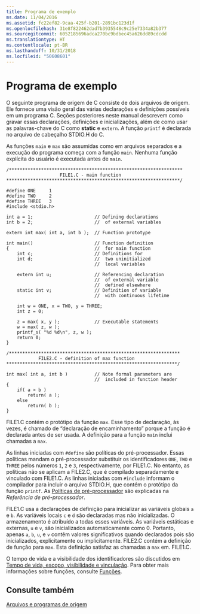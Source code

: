 ```yaml
---
title: Programa de exemplo
ms.date: 11/04/2016
ms.assetid: fc22ef82-9caa-425f-b201-2891bc123d1f
ms.openlocfilehash: 31e8f822462dad7b3935548c9c25e7334a82b377
ms.sourcegitcommit: 6052185696adca270bc9bdbec45a626dd89cdcdd
ms.translationtype: HT
ms.contentlocale: pt-BR
ms.lasthandoff: 10/31/2018
ms.locfileid: "50608601"
---
```

# <a name="example-program"></a>Programa de exemplo

O seguinte programa de origem de C consiste de dois arquivos de origem. Ele fornece uma visão geral das várias declarações e definições possíveis em um programa C. Seções posteriores neste manual descrevem como gravar essas declarações, definições e inicializações, além de como usar as palavras-chave do C como **static** e `extern`. A função `printf` é declarada no arquivo de cabeçalho STDIO.H do C.

As funções `main` e `max` são assumidas como em arquivos separados e a execução do programa começa com a função `main`. Nenhuma função explícita do usuário é executada antes de `main`.

```
/*****************************************************************
                    FILE1.C - main function
*****************************************************************/

#define ONE     1
#define TWO     2
#define THREE   3
#include <stdio.h>

int a = 1;                       // Defining declarations
int b = 2;                       //  of external variables

extern int max( int a, int b );  // Function prototype

int main()                       // Function definition
{                                //  for main function
    int c;                       // Definitions for
    int d;                       //  two uninitialized
                                 //  local variables

    extern int u;                // Referencing declaration
                                 //  of external variable
                                 //  defined elsewhere
    static int v;                // Definition of variable
                                 //  with continuous lifetime

    int w = ONE, x = TWO, y = THREE;
    int z = 0;

    z = max( x, y );             // Executable statements
    w = max( z, w );
    printf_s( "%d %d\n", z, w );
    return 0;
}

/****************************************************************
            FILE2.C - definition of max function
****************************************************************/

int max( int a, int b )          // Note formal parameters are
                                 //  included in function header
{
    if( a > b )
        return( a );
    else
        return( b );
}
```

FILE1.C contém o protótipo da função `max`. Esse tipo de declaração, às vezes, é chamado de “declaração de encaminhamento” porque a função é declarada antes de ser usada. A definição para a função `main` inclui chamadas a `max`.

As linhas iniciadas com `#define` são políticas do pré-processador. Essas políticas mandam o pré-processador substituir os identificadores `ONE`, `TWO` e `THREE` pelos números `1`, `2` e `3`, respectivamente, por FILE1.C. No entanto, as políticas não se aplicam a FILE2.C, que é compilado separadamente e vinculado com FILE1.C. As linhas iniciadas com `#include` informam o compilador para incluir o arquivo STDIO.H, que contém o protótipo da função `printf`. As [Políticas de pré-processador](../preprocessor/preprocessor-directives.md) são explicadas na *Referência de pré-processador*.

FILE1.C usa a declarações de definição para inicializar as variáveis globais `a` e `b`. As variáveis locais `c` e `d` são declaradas mas não inicializadas. O armazenamento é atribuído a todas esses variáveis. As variáveis estáticas e externas, `u` e `v`, são inicializados automaticamente como 0. Portanto, apenas `a`, `b`, `u`, e `v` contêm valores significativos quando declarados pois são inicializados, explicitamente ou implicitamente. FILE2.C contém a definição de função para `max`. Esta definição satisfaz as chamadas a `max` em. FILE1.C.

O tempo de vida e a visibilidade dos identificadores são discutidos em [Tempo de vida, escopo, visibilidade e vinculação](../c-language/lifetime-scope-visibility-and-linkage.md). Para obter mais informações sobre funções, consulte [Funções](../c-language/functions-c.md).

## <a name="see-also"></a>Consulte também

[Arquivos e programas de origem](../c-language/source-files-and-source-programs.md)